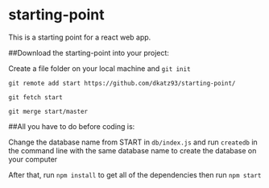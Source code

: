 # starting-point

This is a starting point for a react web app.

##Download the starting-point into your project:

Create a file folder on your local machine and ```git init ```

```git remote add start https://github.com/dkatz93/starting-point/```

```git fetch start```

```git merge start/master```

##All you have to do before coding is:

Change the database name from START in ```db/index.js``` and run ```createdb``` in the command line with the same database name to create the database on your computer

After that, run ```npm install``` to get all of the dependencies then run ```npm start```

